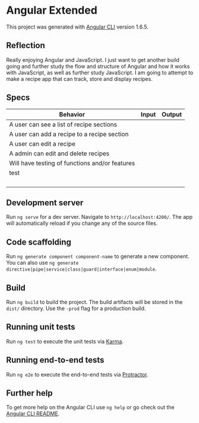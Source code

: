 # Angular Extended

This project was generated with [Angular CLI](https://github.com/angular/angular-cli) version 1.6.5.

## Reflection

Really enjoying Angular and JavaScript. I just want to get another build going and further study the flow and structure of Angular and how it works with JavaScript, as well as further study JavaScript. I am going to attempt to make a recipe app that can track, store and display recipes.

## Specs

| Behavior  | Input  | Output  |
|---|---|---|
| A user can see a list of recipe sections |   |   |
| A user can add a recipe to a recipe section  |   |   |
| A user can edit a recipe   |   |   |
| A admin can edit and delete recipes  |   |   |
| Will have testing of functions and/or features  |   |   |
| test  |   |   |
|   |   |   |
|   |   |   |
|   |   |   |
|   |   |   |

## Development server

Run `ng serve` for a dev server. Navigate to `http://localhost:4200/`. The app will automatically reload if you change any of the source files.

## Code scaffolding

Run `ng generate component component-name` to generate a new component. You can also use `ng generate directive|pipe|service|class|guard|interface|enum|module`.

## Build

Run `ng build` to build the project. The build artifacts will be stored in the `dist/` directory. Use the `-prod` flag for a production build.

## Running unit tests

Run `ng test` to execute the unit tests via [Karma](https://karma-runner.github.io).

## Running end-to-end tests

Run `ng e2e` to execute the end-to-end tests via [Protractor](http://www.protractortest.org/).

## Further help

To get more help on the Angular CLI use `ng help` or go check out the [Angular CLI README](https://github.com/angular/angular-cli/blob/master/README.md).
